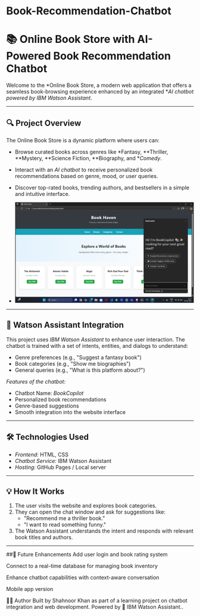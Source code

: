 # Book-Recommendation-Chatbot
# 📚 Online Book Store with AI-Powered Book Recommendation Chatbot

Welcome to the *Online Book Store, a modern web application that offers a seamless book-browsing experience enhanced by an integrated **AI chatbot powered by IBM Watson Assistant*.

---

## 🔍 Project Overview

The Online Book Store is a dynamic platform where users can:

- Browse curated books across genres like *Fantasy, **Thriller, **Mystery, **Science Fiction, **Biography, and **Comedy*.
- Interact with an *AI chatbot* to receive personalized book recommendations based on genre, mood, or user queries.
- Discover top-rated books, trending authors, and bestsellers in a simple and intuitive interface.

- ![image alt](https://github.com/Shahnoor046/Book-Recommendation-Chatbot/blob/main/BookCopilot.png?raw=true)

---

## 🤖 Watson Assistant Integration

This project uses *IBM Watson Assistant* to enhance user interaction. The chatbot is trained with a set of intents, entities, and dialogs to understand:

- Genre preferences (e.g., "Suggest a fantasy book")
- Book categories (e.g., "Show me biographies")
- General queries (e.g., "What is this platform about?")

*Features of the chatbot:*
- Chatbot Name: *BookCopilot*
- Personalized book recommendations
- Genre-based suggestions
- Smooth integration into the website interface

---

## 🛠 Technologies Used

- *Frontend:* HTML, CSS
- *Chatbot Service:* IBM Watson Assistant
- *Hosting:* GitHub Pages / Local server 

---

## 💡 How It Works

1. The user visits the website and explores book categories.
2. They can open the chat window and ask for suggestions like:
   - "Recommend me a thriller book."
   - "I want to read something funny."
3. The Watson Assistant understands the intent and responds with relevant book titles and authors.

---

##📌 Future Enhancements
Add user login and book rating system

Connect to a real-time database for managing book inventory

Enhance chatbot capabilities with context-aware conversation

Mobile app version

🙋‍♂ Author
Built by Shahnoor Khan as part of a learning project on chatbot integration and web development.
Powered by 💬 IBM Watson Assistant..
